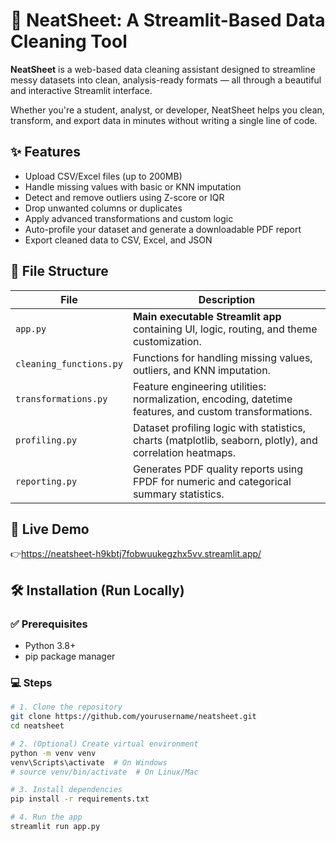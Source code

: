 # 🧹 NeatSheet: A Streamlit-Based Data Cleaning Tool

**NeatSheet** is a web-based data cleaning assistant designed to streamline messy datasets into clean, analysis-ready formats — all through a beautiful and interactive Streamlit interface.

Whether you're a student, analyst, or developer, NeatSheet helps you clean, transform, and export data in minutes without writing a single line of code.

## ✨ Features

- Upload CSV/Excel files (up to 200MB)
- Handle missing values with basic or KNN imputation
- Detect and remove outliers using Z-score or IQR
- Drop unwanted columns or duplicates
- Apply advanced transformations and custom logic
- Auto-profile your dataset and generate a downloadable PDF report
- Export cleaned data to CSV, Excel, and JSON

## 🧾 File Structure

| File | Description |
|------|-------------|
| `app.py` | **Main executable Streamlit app** containing UI, logic, routing, and theme customization. |
| `cleaning_functions.py` | Functions for handling missing values, outliers, and KNN imputation. |
| `transformations.py` | Feature engineering utilities: normalization, encoding, datetime features, and custom transformations. |
| `profiling.py` | Dataset profiling logic with statistics, charts (matplotlib, seaborn, plotly), and correlation heatmaps. |
| `reporting.py` | Generates PDF quality reports using FPDF for numeric and categorical summary statistics. |


## 🚀 Live Demo

👉https://neatsheet-h9kbtj7fobwuukegzhx5vv.streamlit.app/  

## 🛠️ Installation (Run Locally)

### ✅ Prerequisites

- Python 3.8+
- pip package manager

### 💻 Steps

```bash
# 1. Clone the repository
git clone https://github.com/yourusername/neatsheet.git
cd neatsheet

# 2. (Optional) Create virtual environment
python -m venv venv
venv\Scripts\activate  # On Windows
# source venv/bin/activate  # On Linux/Mac

# 3. Install dependencies
pip install -r requirements.txt

# 4. Run the app
streamlit run app.py
